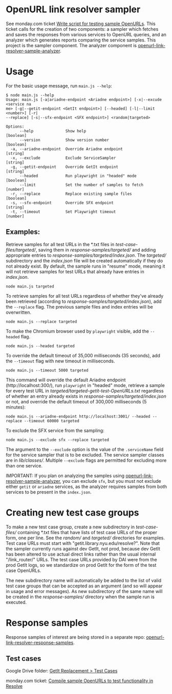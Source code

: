 # OpenURL link resolver sampler

See monday.com ticket [Write script for testing sample OpenURLs](https://nyu-lib.monday.com/boards/765008773/pulses/3386819884).
This ticket calls for the creation of two components: a sampler which fetches and saves
the responses from various services to OpenURL queries, and an analyzer which generates
reports comparing the service samples. This project is the sampler component.
The analyzer component is
[openurl\-link\-resolver\-sample\-analyzer](https://github.com/NYULibraries/openurl-link-resolver-sample-analyzer).

# Usage

For the basic usage message, run `main.js --help`:

```shell
$ node main.js --help
Usage: main.js [-a|ariadne-endpoint <Ariadne endpoint>] [-x|--excude <service na
me> [-g|--getit-endpoint <GetIt endpoint>] [--headed] [-l|--limit <number>] [-r|
--replace] [-s|--sfx-endpoint <SFX endpoint>] <random|targeted>

Options:
      --help              Show help                                    [boolean]
      --version           Show version number                          [boolean]
  -a, --ariadne-endpoint  Override Ariadne endpoint                     [string]
  -x, --exclude           Exclude ServiceSampler                        [string]
  -g, --getit-endpoint    Override GetIt endpoint                       [string]
      --headed            Run playwright in "headed" mode              [boolean]
      --limit             Set the number of samples to fetch            [number]
  -r, --replace           Replace existing sample files                [boolean]
  -s, --sfx-endpoint      Override SFX endpoint                         [string]
  -t, --timeout           Set Playwright timeout                        [number]
```

## Examples:

Retrieve samples for all test URLs in the *.txt files in _test-case-files/targeted/_,
saving them in _response-samples/targeted/_ and adding appropriate entries to
_response-samples/targeted/index.json_.  The _targeted/_ subdirectory and the _index.json_
file will be created automatically if they do not already exist.
By default, the sample runs in "resume" mode, meaning it will not retrieve samples
for test URLs that already have entries in _index.json_.

```shell
node main.js targeted
```

To retrieve samples for all test URLs regardless of whether they've already been
retrieved (according to _response-samples/targeted/index.json_), add the `--replace`
flag.  The previous sample files and index entries will be overwritten.

```shell
node main.js --replace targeted
```

To make the Chromium browser used by `playwright` visible, add the `--headed` flag.

```shell
node main.js --headed targeted
```

To override the default timeout of 35,000 milliseconds (35 seconds), add the `--timeout`
flag with new timeout in milliseconds.

```shell
node main.js --timeout 5000 targeted
```

This command will override the default Ariadne endpoint (http://localhost:300/), run `playwright`
in "headed" mode, retrieve a sample for every test URL in _targeted/targeted-getit-test-OpenURLs.txt_
regardless of whether an entry already exists in _response-samples/targeted/index.json_ or not,
and override the default timeout of 300,000 milliseconds (5 minutes):

```shell
node main.js --ariadne-endpoint http://localhost:3001/ --headed --replace --timeout 60000 targeted
```

To exclude the SFX service from the sampling:

```shell
node main.js --exclude sfx --replace targeted
```

The argument to the `--exclude` option is the value of the `.serviceName` field for the service sampler
that is to be excluded.  The service sampler classes are in _lib/classes/_.
Multiple `--exclude` flags are permitted for excluding more than one service.

IMPORTANT: If you plan on analyzing the samples using [openurl\-link\-resolver\-sample\-analyzer](https://github.com/NYULibraries/openurl-link-resolver-sample-analyzer),
you can exclude `sfx`, but you must not exclude either `getit` or `ariadne` services,
as the analyzer requires samples from both services to be present in the `index.json`.

# Creating new test case groups

To make a new test case group, create a new subdirectory in _test-case-files/_
containing *.txt files that have lists of test case URLs of the proper form, one per line.
See the _random/_ and _targeted/_ directories for examples.
Test case URLs must start with "getit.library.nyu.edu/resolve?".  Note that the sampler
currently runs against dev GetIt, not prod, because dev GetIt has been altered
to use actual direct links rather than the usual internal "/link_router/" URLs.
The test case URLs provided by DAI were from the prod GetIt logs, so we standardize
on prod GetIt for the form of the test case OpenURLs. 

The new subdirectory name will automatically be added to the list of valid test
case groups that can be accepted as an argument (and so will appear in usage and
error messages).  As new subdirectory of the same name will be created in the _response-samples/_
directory when the sample run is executed.

# Response samples

Response samples of interest are being stored in a separate repo: [openurl\-link\-resolver\-response\-samples](https://github.com/NYULibraries/openurl-link-resolver-response-samples).

## Test cases

Google Drive folder: [GetIt Replacement > Test Cases](https://drive.google.com/drive/folders/14HRMxGBCGT7k6xLy8YgFmo7f4CvUNshR)

monday.com ticket: [Compile sample OpenURLs to test functionality in Resolve](https://nyu-lib.monday.com/boards/765008773/pulses/3386767625)

